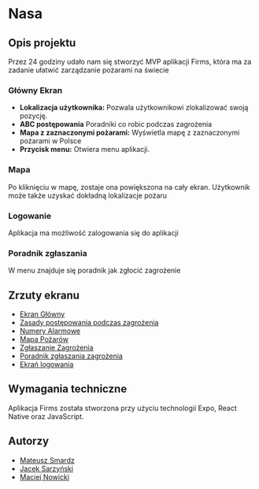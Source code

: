 # Nasa

## Opis projektu

Przez 24 godziny udało nam się stworzyć MVP aplikacji Firms, która ma za zadanie ułatwić zarządzanie pożarami na świecie

### Główny Ekran

- **Lokalizacja użytkownika:** Pozwala użytkownikowi zlokalizować swoją pozycję.
- **ABC postępowania** Poradniki co robic podczas zagrożenia
- **Mapa z zaznaczonymi pożarami:** Wyświetla mapę z zaznaczonymi pożarami w Polsce
- **Przycisk menu:** Otwiera menu aplikacji.

### Mapa

Po kliknięciu w mapę, zostaje ona powiększona na cały ekran. Użytkownik może także uzyskać dokładną lokalizacje pożaru

### Logowanie

Aplikacja ma możliwość zalogowania się do aplikacji

### Poradnik zgłaszania

W menu znajduje się poradnik jak zgłocić zagrożenie 

## Zrzuty ekranu

* [Ekran Główny](https://i.imgur.com/5aqApwn.png)
* [Zasady postępowania podczas zagrożenia](https://i.imgur.com/IFxZIFd.png)
* [Numery Alarmowe](https://i.imgur.com/gHGJ5Ff.png)
* [Mapa Pożarów](https://i.imgur.com/iMxRQ8d.png)
* [Zgłaszanie Zagrożenia](https://i.imgur.com/YMZYOtZ.png)
* [Poradnik zgłaszania zagrożenia](https://i.imgur.com/a86pwqD.png)
* [Ekrań logowania](https://i.imgur.com/7kpXJym.png)

## Wymagania techniczne

Aplikacja Firms została stworzona przy użyciu technologii Expo, React Native oraz JavaScript.

## Autorzy

- [Mateusz Smardz](https://github.com/Nbaklub)
- [Jacek Sarzyński](https://github.com/Jacek2112)
- [Maciej Nowicki](https://github.com/MaciejNowicki2005)
